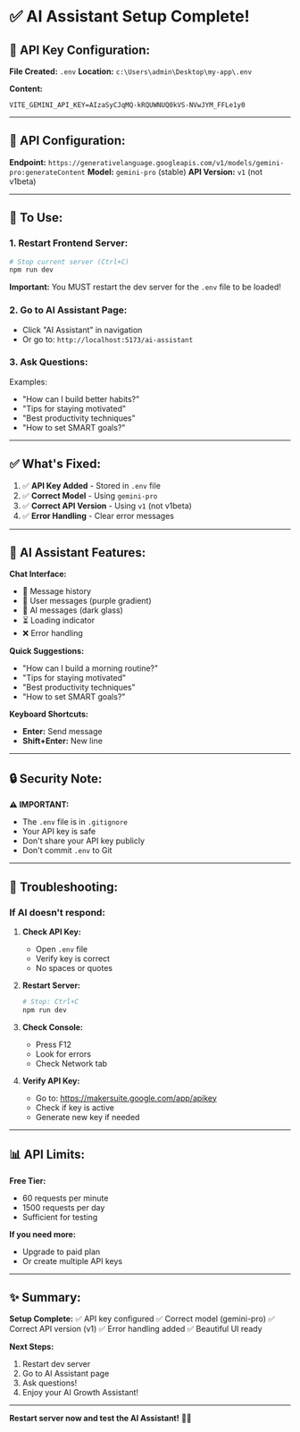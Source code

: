 # ✅ AI Assistant Setup Complete!

## 🔑 API Key Configuration:

**File Created:** `.env`
**Location:** `c:\Users\admin\Desktop\my-app\.env`

**Content:**
```
VITE_GEMINI_API_KEY=AIzaSyCJqMQ-kRQUWNUQ0kVS-NVwJYM_FFLe1y0
```

---

## 🔧 API Configuration:

**Endpoint:** `https://generativelanguage.googleapis.com/v1/models/gemini-pro:generateContent`
**Model:** `gemini-pro` (stable)
**API Version:** `v1` (not v1beta)

---

## 🚀 To Use:

### **1. Restart Frontend Server:**
```bash
# Stop current server (Ctrl+C)
npm run dev
```

**Important:** You MUST restart the dev server for the `.env` file to be loaded!

### **2. Go to AI Assistant Page:**
- Click "AI Assistant" in navigation
- Or go to: `http://localhost:5173/ai-assistant`

### **3. Ask Questions:**
Examples:
- "How can I build better habits?"
- "Tips for staying motivated"
- "Best productivity techniques"
- "How to set SMART goals?"

---

## ✅ What's Fixed:

1. ✅ **API Key Added** - Stored in `.env` file
2. ✅ **Correct Model** - Using `gemini-pro`
3. ✅ **Correct API Version** - Using `v1` (not v1beta)
4. ✅ **Error Handling** - Clear error messages

---

## 🎨 AI Assistant Features:

**Chat Interface:**
- 💬 Message history
- 👤 User messages (purple gradient)
- 🤖 AI messages (dark glass)
- ⏳ Loading indicator
- ❌ Error handling

**Quick Suggestions:**
- "How can I build a morning routine?"
- "Tips for staying motivated"
- "Best productivity techniques"
- "How to set SMART goals?"

**Keyboard Shortcuts:**
- **Enter:** Send message
- **Shift+Enter:** New line

---

## 🔒 Security Note:

**⚠️ IMPORTANT:** 
- The `.env` file is in `.gitignore`
- Your API key is safe
- Don't share your API key publicly
- Don't commit `.env` to Git

---

## 🐛 Troubleshooting:

### **If AI doesn't respond:**

1. **Check API Key:**
   - Open `.env` file
   - Verify key is correct
   - No spaces or quotes

2. **Restart Server:**
   ```bash
   # Stop: Ctrl+C
   npm run dev
   ```

3. **Check Console:**
   - Press F12
   - Look for errors
   - Check Network tab

4. **Verify API Key:**
   - Go to: https://makersuite.google.com/app/apikey
   - Check if key is active
   - Generate new key if needed

---

## 📊 API Limits:

**Free Tier:**
- 60 requests per minute
- 1500 requests per day
- Sufficient for testing

**If you need more:**
- Upgrade to paid plan
- Or create multiple API keys

---

## ✨ Summary:

**Setup Complete:**
✅ API key configured
✅ Correct model (gemini-pro)
✅ Correct API version (v1)
✅ Error handling added
✅ Beautiful UI ready

**Next Steps:**
1. Restart dev server
2. Go to AI Assistant page
3. Ask questions!
4. Enjoy your AI Growth Assistant!

---

**Restart server now and test the AI Assistant!** 🤖✨
